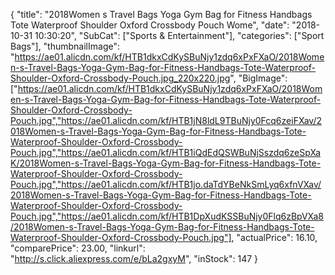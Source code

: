 {
	"title": "2018Women s Travel Bags Yoga Gym Bag for Fitness Handbags Tote Waterproof Shoulder Oxford Crossbody Pouch Wome",
	"date": "2018-10-31 10:30:20",
	"SubCat": ["Sports & Entertainment"],
	"categories": ["Sport Bags"],
	"thumbnailImage": "https://ae01.alicdn.com/kf/HTB1dkxCdKySBuNjy1zdq6xPxFXaO/2018Women-s-Travel-Bags-Yoga-Gym-Bag-for-Fitness-Handbags-Tote-Waterproof-Shoulder-Oxford-Crossbody-Pouch.jpg_220x220.jpg",
	"BigImage": ["https://ae01.alicdn.com/kf/HTB1dkxCdKySBuNjy1zdq6xPxFXaO/2018Women-s-Travel-Bags-Yoga-Gym-Bag-for-Fitness-Handbags-Tote-Waterproof-Shoulder-Oxford-Crossbody-Pouch.jpg","https://ae01.alicdn.com/kf/HTB1jN8ldL9TBuNjy0Fcq6zeiFXav/2018Women-s-Travel-Bags-Yoga-Gym-Bag-for-Fitness-Handbags-Tote-Waterproof-Shoulder-Oxford-Crossbody-Pouch.jpg","https://ae01.alicdn.com/kf/HTB1iQdEdQSWBuNjSszdq6zeSpXaK/2018Women-s-Travel-Bags-Yoga-Gym-Bag-for-Fitness-Handbags-Tote-Waterproof-Shoulder-Oxford-Crossbody-Pouch.jpg","https://ae01.alicdn.com/kf/HTB1jo.daTdYBeNkSmLyq6xfnVXav/2018Women-s-Travel-Bags-Yoga-Gym-Bag-for-Fitness-Handbags-Tote-Waterproof-Shoulder-Oxford-Crossbody-Pouch.jpg","https://ae01.alicdn.com/kf/HTB1DpXudKSSBuNjy0Flq6zBpVXa8/2018Women-s-Travel-Bags-Yoga-Gym-Bag-for-Fitness-Handbags-Tote-Waterproof-Shoulder-Oxford-Crossbody-Pouch.jpg"],
	"actualPrice": 16.10,
	"comparePrice": 23.00,
	"linkurl": "http://s.click.aliexpress.com/e/bLa2gxyM",
	"inStock": 147
}
